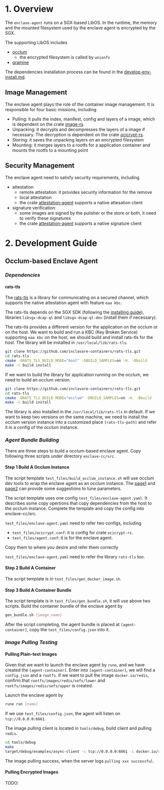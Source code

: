# 1. Overview

The `enclave-agent` runs on a SGX-based LibOS. In the runtime, the memory and the mounted filesystem used by the enclave agent is encrypted by the SGX. 

The supporting LibOS includes
- [occlum](https://github.com/occlum)
    - the encrypted filesystem is called by `unionfs`
- [gramine](https://github.com/gramineproject/gramine)

The dependencies installation process can be found in the [develop-env-install.md](develop-env-install.md).


## Image Management

The enclave agent plays the role of the container image management. It is responsible for four basic missions, including
- Pulling: it pulls the index, manifest, config and layers of a image, which is dependent on the crate [image-rs](https://github.com/confidential-containers/image-rs)
- Unpacking: it decrypts and decompresses the layers of a image if necessary. The decryption is dependent on
the crate [ocicrypt-rs](https://github.com/confidential-containers/ocicrypt-rs).
- Storing: it saves the unpacking layers on an encrypted filesystem
- Mounting: it merges layers to a rootfs for a application container and mounts the rootfs to a mounting point


## Security Management

The enclave agent need to satisfy security requirements, including
- attestation
    - remote attestation: it provides security information for the remove 
    - local attestation
    - the crate [attestation-agent](https://github.com/confidential-containers/attestation-agent) supports a native attesation client
- signature verification: 
    - some images are signed by the pulisher or the store or both, it need to verify these signatures
    - the crate [attestation-agent](https://github.com/confidential-containers/attestation-agent) supports a native signature client 

# 2. Development Guide

## Occlum-based Enclave Agent

### *Dependencies*

#### **rats-tls**

The [rats-tls](https://github.com/inclavare-containers/inclavare-containers/tree/master/rats-tls) is a library for communicating on a secured channel, which supports the native attestation agent with feature `eaa kbc`.

The rats-tls depends on the SGX SDK (following the [installing guide](develop-env-install.md)), libraries `libsgx-dcap-ql` and `libsgx-dcap-ql-dev` (install them if necessary).

The rats-tls provides a different version for the application on the occlum or on the host. We want to build and run a KBC (Key Broken Service) supporting `eaa kbc` on the host, we should build and install rats-tls for the host. The library will be installed in `/usr/local/lib/rats-tls`.
```bash
git clone https://github.com/inclavare-containers/rats-tls.git
cd rats-tls
cmake -DRATS_TLS_BUILD_MODE="host" -DBUILD_SAMPLES=on -H. -Bbuild
make -C build install
```

If we want to build the library for application running on the occlum, we need to build an occlum version. 
```bash
git clone https://github.com/inclavare-containers/rats-tls.git
cd rats-tls
cmake -DRATS_TLS_BUILD_MODE="occlum" -DBUILD_SAMPLES=on -H. -Bbuild
make -C build install
```
The library is also installed in the `/usr/local/lib/rats-tls` in default. If we want to keep two versions on the same machine, we need to install the occlum version instance into a customized place `[rats-tls-path]` and refer it in a config of the occlum instance.


### *Agent Bundle Building*

There are three steps to build a occlum-based enclave agent. Copy following three scripts under directory `enclave-cc/src`.

#### Step 1 Build A Occlum Instance

The script template `test_files/build_occlum_instance.sh` will use occlum dev tools to wrap the enclave agent as an occlum instance. The [page1](https://github.com/occlum/occlum) and [page2](https://github.com/occlum/occlum/blob/master/docs/resource_config_guide.md) can provide some suggestions to tune parameters.

The script template uses one config `test_files/enclave-agent.yaml`. It describes some copy opertions that copy dependencies from the host to the occlum instance. Complete the template and copy the config into enclave-cc/src.

`test_files/enclave-agent.yaml` need to refer two configs, including
- `test_files/ocicrypt.conf`: it is config for crate `ocicrypt-rs`.
- `test_files/agent.conf`: it is for the enclave agent.

Copy them to where you desire and refer them correctly 

`test_files/enclave-agent.yaml` need to refer the library `rats-tls` too.

#### Step 2 Build A Container

The script template is in `test_files/gen_docker_image.sh`.

#### Step 3 Build A Container Bundle

The script template is in `test_files/gen_bundle.sh`, it will use above two scripts. Build the container bundle of the enclave agent by
```bash
gen_bundle.sh [image_name]
```

After the script completing, the agent bundle is placed at `[agent-container]`, copy the `test_files/config.json` into it.


### *Image Pulling Testing*

#### Pulling Plain-text Images

Given that we want to launch the enclave agent by `rune`, and we have created the `[agent-container]`. Enter into `[agent-container]`, we will find a `config.json` and a `rootfs`. If we want to pull the image `docker.io/redis`, confirm that `rootfs/images/redis/sefs/lower` and `rootfs/images/redis/sefs/upper` is created. 

Launch the enclave agent by 
```bash
rune run [name]
```

If we use `test_files/config.json`, the agent will listen on `tcp://0.0.0.0:6661`. 

The image pulling client is located in `tools/debug`, build client and pulling `redis`.
```bash
cd tools/debug
make 
target/debug/examples/async-client -c tcp://0.0.0.0:6661 -i docker.io/redis
```

The image pulling success, when the server logs `pulling xxx successful`. 

#### Pulling Encrypted Images 

TODO: 
